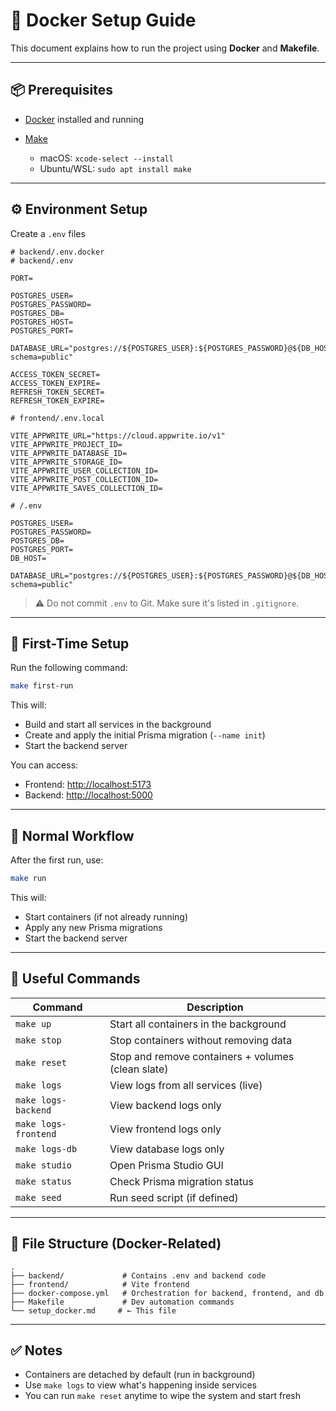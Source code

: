 # 🐳 Docker Setup Guide

This document explains how to run the project using **Docker** and **Makefile**.

---

## 📦 Prerequisites

* [Docker](https://www.docker.com/) installed and running
* [Make](https://www.gnu.org/software/make/)

  * macOS: `xcode-select --install`
  * Ubuntu/WSL: `sudo apt install make`

---

## ⚙️ Environment Setup

Create a `.env` files

```env
# backend/.env.docker
# backend/.env

PORT=

POSTGRES_USER=
POSTGRES_PASSWORD=
POSTGRES_DB=
POSTGRES_HOST=
POSTGRES_PORT=

DATABASE_URL="postgres://${POSTGRES_USER}:${POSTGRES_PASSWORD}@${DB_HOST}:${POSTGRES_PORT}/${POSTGRES_DB}?schema=public"

ACCESS_TOKEN_SECRET=
ACCESS_TOKEN_EXPIRE=
REFRESH_TOKEN_SECRET=
REFRESH_TOKEN_EXPIRE=
```

```env
# frontend/.env.local

VITE_APPWRITE_URL="https://cloud.appwrite.io/v1"
VITE_APPWRITE_PROJECT_ID=
VITE_APPWRITE_DATABASE_ID=
VITE_APPWRITE_STORAGE_ID=
VITE_APPWRITE_USER_COLLECTION_ID=
VITE_APPWRITE_POST_COLLECTION_ID=
VITE_APPWRITE_SAVES_COLLECTION_ID=
```

```env
# /.env

POSTGRES_USER=
POSTGRES_PASSWORD=
POSTGRES_DB=
POSTGRES_PORT=
DB_HOST=

DATABASE_URL="postgres://${POSTGRES_USER}:${POSTGRES_PASSWORD}@${DB_HOST}:${POSTGRES_PORT}/${POSTGRES_DB}?schema=public"

```
> ⚠️ Do not commit `.env` to Git. Make sure it's listed in `.gitignore`.

---

## 🚀 First-Time Setup

Run the following command:

```bash
make first-run
```

This will:

* Build and start all services in the background
* Create and apply the initial Prisma migration (`--name init`)
* Start the backend server

You can access:

* Frontend: [http://localhost:5173](http://localhost:5173)
* Backend: [http://localhost:5000](http://localhost:5000)

---

## 🏃 Normal Workflow

After the first run, use:

```bash
make run
```

This will:

* Start containers (if not already running)
* Apply any new Prisma migrations
* Start the backend server

---

## 🔧 Useful Commands

| Command              | Description                                        |
| -------------------- | -------------------------------------------------- |
| `make up`            | Start all containers in the background             |
| `make stop`          | Stop containers without removing data              |
| `make reset`         | Stop and remove containers + volumes (clean slate) |
| `make logs`          | View logs from all services (live)                 |
| `make logs-backend`  | View backend logs only                             |
| `make logs-frontend` | View frontend logs only                            |
| `make logs-db`       | View database logs only                            |
| `make studio`        | Open Prisma Studio GUI                             |
| `make status`        | Check Prisma migration status                      |
| `make seed`          | Run seed script (if defined)                       |

---

## 📁 File Structure (Docker-Related)

```
.
├── backend/             # Contains .env and backend code
├── frontend/            # Vite frontend
├── docker-compose.yml   # Orchestration for backend, frontend, and db
├── Makefile             # Dev automation commands
└── setup_docker.md     # ← This file
```

---

## ✅ Notes

* Containers are detached by default (run in background)
* Use `make logs` to view what's happening inside services
* You can run `make reset` anytime to wipe the system and start fresh
